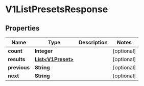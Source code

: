 

# V1ListPresetsResponse


## Properties

Name | Type | Description | Notes
------------ | ------------- | ------------- | -------------
**count** | **Integer** |  |  [optional]
**results** | [**List&lt;V1Preset&gt;**](V1Preset.md) |  |  [optional]
**previous** | **String** |  |  [optional]
**next** | **String** |  |  [optional]



